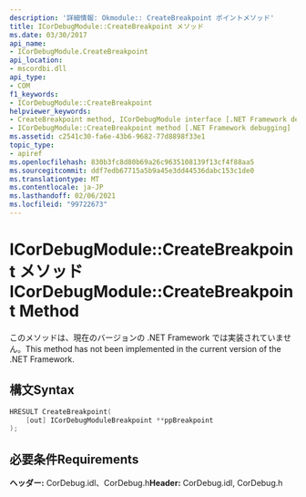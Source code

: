 ```yaml
---
description: '詳細情報: Okmodule:: CreateBreakpoint ポイントメソッド'
title: ICorDebugModule::CreateBreakpoint メソッド
ms.date: 03/30/2017
api_name:
- ICorDebugModule.CreateBreakpoint
api_location:
- mscordbi.dll
api_type:
- COM
f1_keywords:
- ICorDebugModule::CreateBreakpoint
helpviewer_keywords:
- CreateBreakpoint method, ICorDebugModule interface [.NET Framework debugging]
- ICorDebugModule::CreateBreakpoint method [.NET Framework debugging]
ms.assetid: c2541c30-fa6e-43b6-9682-77d8898f33e1
topic_type:
- apiref
ms.openlocfilehash: 830b3fc8d80b69a26c9635108139f13cf4f88aa5
ms.sourcegitcommit: ddf7edb67715a5b9a45e3dd44536dabc153c1de0
ms.translationtype: MT
ms.contentlocale: ja-JP
ms.lasthandoff: 02/06/2021
ms.locfileid: "99722673"
---
```

# <a name="icordebugmodulecreatebreakpoint-method"></a><span data-ttu-id="42314-103">ICorDebugModule::CreateBreakpoint メソッド</span><span class="sxs-lookup"><span data-stu-id="42314-103">ICorDebugModule::CreateBreakpoint Method</span></span>

<span data-ttu-id="42314-104">このメソッドは、現在のバージョンの .NET Framework では実装されていません。</span><span class="sxs-lookup"><span data-stu-id="42314-104">This method has not been implemented in the current version of the .NET Framework.</span></span>  
  
## <a name="syntax"></a><span data-ttu-id="42314-105">構文</span><span class="sxs-lookup"><span data-stu-id="42314-105">Syntax</span></span>  
  
```cpp  
HRESULT CreateBreakpoint(  
    [out] ICorDebugModuleBreakpoint **ppBreakpoint  
);  
```  
  
## <a name="requirements"></a><span data-ttu-id="42314-106">必要条件</span><span class="sxs-lookup"><span data-stu-id="42314-106">Requirements</span></span>  

 <span data-ttu-id="42314-107">**ヘッダー:** CorDebug.idl、CorDebug.h</span><span class="sxs-lookup"><span data-stu-id="42314-107">**Header:** CorDebug.idl, CorDebug.h</span></span>
